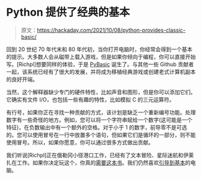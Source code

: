 # Python 提供了经典的基本

> 原文：<https://hackaday.com/2021/10/08/python-provides-classic-basic/>

回到 20 世纪 70 年代末和 80 年代初，当你打开电脑时，你经常会得到一个基本的提示。大多数人会从磁带上载入游戏，但是如果你倾向于编程，你可以直接开始写。[Richpl]想要同样的体验，于是 [PyBasic](https://github.com/richpl/PyBasic) 诞生了。与其他一些 Github 贡献者一起，该系统已经有了很大的发展，并将成为移植经典游戏或创建老式计算机副本的良好开端。

当然，这个解释器缺少专门的硬件特性，比如声音和图形，但是你可以添加它们。它确实有文件 I/O，也包括一些有趣的特性，比如模拟 C 的三元运算符。

有行号，如果你正在寻找一种贡献的方式，该计划是缺乏一个重新编号功能。处理数字有一些奇怪的地方。例如，您可以将一个字符串赋给一个数字(这可能是一个特征)，在负数输出中有一个额外的空格。对于小于 1 的数字，前导零不是可选的。您可以使用冒号在一行中放置多个语句，但如果它们是循环的一部分，则不能使用冒号。所以，如果你愿意，你可以通过很多方式做出贡献。

我们听说[Richpl]正在俄勒冈小径港口工作，已经有了文本冒险、星际迷航和伊莱扎在工作。如果你决定玩这个，你真的[需要这本书](https://hackaday.com/2021/02/26/the-famous-basic-computer-games-book-gets-a-2021-update/)。我们仍然喜欢[引导到基本](https://hackaday.com/2021/02/01/all-the-best-computers-from-cambridge-boot-to-basic/)的电脑。